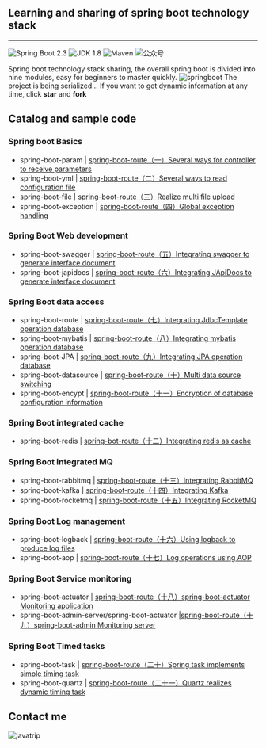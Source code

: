 ## Learning and sharing of spring boot technology stack
---
![Spring Boot 2.3](https://img.shields.io/badge/Spring%20Boot-2.3-brightgreen.svg)
![JDK 1.8](https://img.shields.io/badge/JDK-1.8-blue.svg)
![Maven](https://img.shields.io/badge/Maven-3.5.4-important.svg)
![公众号](https://img.shields.io/badge/Java旅途-lightgrey.svg)

 Spring boot technology stack sharing, the overall spring boot is divided into nine modules, easy for beginners to master quickly. 
![springboot](https://i.loli.net/2020/10/21/2JP6YLsmUEwHgAo.png)
The project is being serialized... If you want to get dynamic information at any time, click **star** and **fork**

##  Catalog and sample code 
### Spring boot Basics

- spring-boot-param | [spring-boot-route（一）Several ways for controller to receive parameters](https://mp.weixin.qq.com/s/TvvHxOa7_pzeqwGKUalIcA)
- spring-boot-yml | [spring-boot-route（二）Several ways to read configuration file](https://mp.weixin.qq.com/s/1SdHviUwagWQmTW__d4w1g)
- spring-boot-file | [spring-boot-route（三）Realize multi file upload](https://mp.weixin.qq.com/s/6ZbV9STT8Es76c7iC7ZFEQ)
- spring-boot-exception | [spring-boot-route（四）Global exception handling](https://mp.weixin.qq.com/s/uyNerDDvYafHXh_OImbOww)

### Spring Boot Web development

- spring-boot-swagger | [spring-boot-route（五）Integrating swagger to generate interface document](https://mp.weixin.qq.com/s/L9C5doTc_iKul7--RL3CDg)
- spring-boot-japidocs | [spring-boot-route（六）Integrating JApiDocs to generate interface document](https://mp.weixin.qq.com/s/wIj5wrEPQUf0n19E5th63w)

### Spring Boot data access
- spring-boot-route | [spring-boot-route（七）Integrating JdbcTemplate operation database](https://mp.weixin.qq.com/s/_VP272DEDU9WMHMBCldkhQ) 
- spring-boot-mybatis | [spring-boot-route（八）Integrating mybatis operation database](https://mp.weixin.qq.com/s/O6WedNg4wbjEec0Ankco1g)
- spring-boot-JPA | [spring-boot-route（九）Integrating JPA operation database](https://mp.weixin.qq.com/s/YR2Z1ccQQVxEjAWK1adHFg)
- spring-boot-datasource | [spring-boot-route（十）Multi data source switching](https://mp.weixin.qq.com/s/glxY1zvr7PcIdRz1ShsKYQ)
- spring-boot-encypt | [spring-boot-route（十一）Encryption of database configuration information](https://mp.weixin.qq.com/s/l7A6YwvIoXEVT3pyNdjP_g)

### Spring Boot integrated cache

- spring-boot-redis | [spring-bot-route（十二）Integrating redis as cache](https://mp.weixin.qq.com/s/sj9Oq3i4zEyoEhwyBmUERA)

### Spring Boot integrated MQ
- spring-boot-rabbitmq | [spring-boot-route（十三）Integrating RabbitMQ](https://mp.weixin.qq.com/s/X2QtStCpcOFKYGQnuakFvg)
- spring-boot-kafka | [spring-boot-route（十四）Integrating Kafka](https://mp.weixin.qq.com/s/dRI3oiMd_RAJ95lyGro9Fw)
- spring-boot-rocketmq | [spring-boot-route（十五）Integrating RocketMQ](https://mp.weixin.qq.com/s/4vFsvQn1I0YT92_gJ3-KwQ)

### Spring Boot Log management
- spring-boot-logback | [spring-boot-route（十六）Using logback to produce log files](https://mp.weixin.qq.com/s/2AJSkcoUpXLXnkCV8AFfRw)
- spring-boot-aop | [spring-boot-route（十七）Log operations using AOP](https://mp.weixin.qq.com/s/7A18VU9_5qL66A8o4w-VWw)

### Spring Boot Service monitoring
- spring-boot-actuator | [spring-boot-route（十八）spring-boot-actuator Monitoring application](https://mp.weixin.qq.com/s/PxomNCmyUgQK7SzHDDarOg)
- spring-boot-admin-server/spring-boot-actuator |[spring-boot-route（十九）spring-boot-admin Monitoring server](https://mp.weixin.qq.com/s/ywoW7BNSvEXlcf5ufkIzIQ)

### Spring Boot Timed tasks 
- spring-boot-task | [spring-boot-route（二十）Spring task implements simple timing task](https://mp.weixin.qq.com/s/XKFdAmobB7uMSpbwxmeEhA)
- spring-boot-quartz | [spring-boot-route（二十一）Quartz realizes dynamic timing task](https://mp.weixin.qq.com/s/yoVmA0HIuGDUkM5gTctl4g)

##  Contact me 
![javatrip](https://mmbiz.qpic.cn/mmbiz_jpg/lgiaG5BicLkVcL78JBvS9m020Nt20MtiaRjgm6nhDIK8BBtObRhlDSX1byTgNTe79hmHiaLFppsBkzhnAq7oj3nyPA/640?wx_fmt=jpeg&tp=webp&wxfrom=5&wx_lazy=1&wx_co=1)